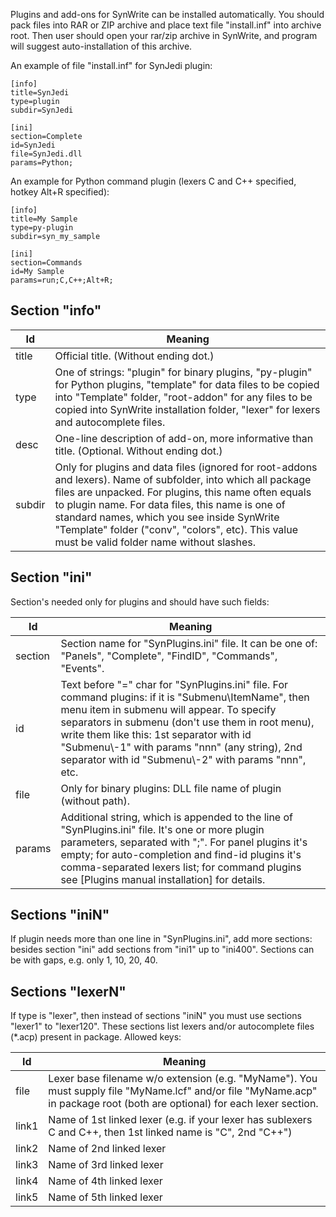 Plugins and add-ons for SynWrite can be installed automatically. You should pack files into RAR or ZIP archive and place text file "install.inf" into archive root. Then user should open your rar/zip archive in SynWrite, and program will suggest auto-installation of this archive.

An example of file "install.inf" for SynJedi plugin:

    [info]
    title=SynJedi
    type=plugin
    subdir=SynJedi

    [ini]
    section=Complete
    id=SynJedi
    file=SynJedi.dll
    params=Python;
	
An example for Python command plugin (lexers C and C++ specified, hotkey Alt+R specified):

    [info]
    title=My Sample
    type=py-plugin
    subdir=syn_my_sample

    [ini]
    section=Commands
    id=My Sample
    params=run;C,C++;Alt+R;

Section "info"
--------------

Id | Meaning
---|--------
title | Official title. (Without ending dot.)
type | One of strings: "plugin" for binary plugins, "py-plugin" for Python plugins, "template" for data files to be copied into "Template" folder, "root-addon" for any files to be copied into SynWrite installation folder, "lexer" for lexers and autocomplete files.
desc | One-line description of add-on, more informative than title. (Optional. Without ending dot.)
subdir | Only for plugins and data files (ignored for root-addons and lexers). Name of subfolder, into which all package files are unpacked. For plugins, this name often equals to plugin name. For data files, this name is one of standard names, which you see inside SynWrite "Template" folder ("conv", "colors", etc). This value must be valid folder name without slashes.

Section "ini"
-------------
Section's needed only for plugins and should have such fields:

Id | Meaning
---|--------
section | Section name for "SynPlugins.ini" file. It can be one of: "Panels", "Complete", "FindID", "Commands", "Events".
id | Text before "=" char for "SynPlugins.ini" file. For command plugins: if it is "Submenu\ItemName", then menu item in submenu will appear. To specify separators in submenu (don't use them in root menu), write them like this: 1st separator with id "Submenu\\-1" with params "nnn" (any string), 2nd separator with id "Submenu\\-2" with params "nnn", etc.
file | Only for binary plugins: DLL file name of plugin (without path).
params | Additional string, which is appended to the line of "SynPlugins.ini" file. It's one or more plugin parameters, separated with ";". For panel plugins it's empty; for auto-completion and find-id plugins it's comma-separated lexers list; for command plugins see [Plugins manual installation] for details.

Sections "iniN"
---------------
If plugin needs more than one line in "SynPlugins.ini", add more sections: besides section "ini" add sections from "ini1" up to "ini400". Sections can be with gaps, e.g. only 1, 10, 20, 40.

Sections "lexerN"
-----------------
If type is "lexer", then instead of sections "iniN" you must use sections "lexer1" to "lexer120". These sections list lexers and/or autocomplete files (*.acp) present in package. Allowed keys:

Id | Meaning
---|--------
file | Lexer base filename w/o extension (e.g. "MyName"). You must supply file "MyName.lcf" and/or file "MyName.acp" in package root (both are optional) for each lexer section.
link1 | Name of 1st linked lexer (e.g. if your lexer has sublexers C and C++, then 1st linked name is "C", 2nd "C++")
link2 | Name of 2nd linked lexer
link3 | Name of 3rd linked lexer
link4 | Name of 4th linked lexer
link5 | Name of 5th linked lexer


